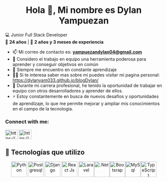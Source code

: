 <h1 align="center">Hola 👋, Mi nombre es Dylan Yampuezan</h1>

💻 Junior Full Stack Developer  
🌱 **24 años** | 🚀 **2 años y 3 meses de experiencia**

- 📫 Mi correo de contacto es: **yampuezandylan04@gmail.com**
- 🤝 Considero el trabajo en equipo una herramienta poderosa para aprender y conseguir objetivos en común
- 🌱 Siempre me encuentro en constante aprendizaje
- 👨‍💻 Si te interesa saber mas sobre mi puedes visitar mi pagina personal: https://dylanyam033.github.io/blogDylan/ 
- 📝 Durante mi carrera profesional, he tenido la oportunidad de trabajar en equipo con otros desarrolladores y aprender de ellos.
- ⚡ Estoy constantemente en busca de nuevos desafíos y oportunidades de aprendizaje, lo que me permite mejorar y ampliar mis conocimientos en el campo de la tecnología.


<h3 align="left">Connect with me:</h3>
<p align="left">
<a href="https://www.linkedin.com/in/dylan-yampuezan-527407245/" target="_blank"><img align="center" src="https://raw.githubusercontent.com/rahuldkjain/github-profile-readme-generator/master/src/images/icons/Social/linked-in-alt.svg" alt="https://www.linkedin.com/in/dylan-yampuezan-527407245/" height="30" width="40" /></a>
<a href="https://stackoverflow.com/users/20037607/dylan03" target="_blank"><img align="center" src="https://raw.githubusercontent.com/rahuldkjain/github-profile-readme-generator/master/src/images/icons/Social/stack-overflow.svg" alt="https://stackoverflow.com/users/20037607/dylan03" height="30" width="40" /></a>
</p>

## 🌟 **Tecnologías que utilizo**
<div align="center"> <img src="https://img.icons8.com/?size=100&id=13441&format=png&color=000000" width="50" alt="Python"> <img src="https://img.icons8.com/?size=100&id=38561&format=png&color=000000" width="50" alt="Postgresql"> <img src="https://img.icons8.com/?size=100&id=qV-JzWYl9dzP&format=png&color=000000" width="50" alt="Django"> <img src="https://img.icons8.com/?size=100&id=123603&format=png&color=000000" width="50" alt="React Js"> <img src="https://img.icons8.com/?size=100&id=lRjcvhvtR81o&format=png&color=000000" width="50" alt="Laravel"><img src="https://img.icons8.com/?size=100&id=1BC75jFEBED6&format=png&color=000000" width="50" alt=".Net"><img src="https://img.icons8.com/?size=100&id=PndQWK6M1Hjo&format=png&color=000000" width="50" alt="Bootsrap"><img src="https://img.icons8.com/?size=100&id=UFXRpPFebwa2&format=png&color=000000" width="50" alt="MySql"><img src="https://img.icons8.com/?size=100&id=uJM6fQYqDaZK&format=png&color=000000" width="50" alt="TypeScript">  </div>


